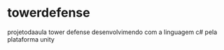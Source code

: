 # towerdefense
projetodaaula
tower defense desenvolvimendo com a linguagem c# pela plataforma unity

